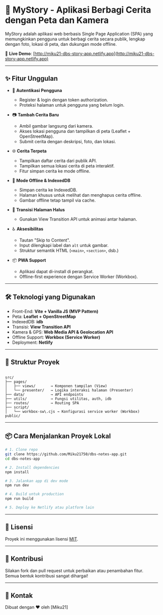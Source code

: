 # 📸 MyStory - Aplikasi Berbagi Cerita dengan Peta dan Kamera

MyStory adalah aplikasi web berbasis Single Page Application (SPA) yang memungkinkan pengguna untuk berbagi cerita secara publik, lengkap dengan foto, lokasi di peta, dan dukungan mode offline.

🚀 **Live Demo**: [http://miku21-dbs-story-app.netlify.app](http://miku21-dbs-story-app.netlify.app)

---

## ✨ Fitur Unggulan

- 🔐 **Autentikasi Pengguna**
  - Register & login dengan token authorization.
  - Proteksi halaman untuk pengguna yang belum login.

- 📷 **Tambah Cerita Baru**
  - Ambil gambar langsung dari kamera.
  - Akses lokasi pengguna dan tampilkan di peta (Leaflet + OpenStreetMap).
  - Submit cerita dengan deskripsi, foto, dan lokasi.

- 🌐 **Cerita Terpeta**
  - Tampilkan daftar cerita dari publik API.
  - Tampilkan semua lokasi cerita di peta interaktif.
  - Fitur simpan cerita ke mode offline.

- 📴 **Mode Offline & IndexedDB**
  - Simpan cerita ke IndexedDB.
  - Halaman khusus untuk melihat dan menghapus cerita offline.
  - Gambar offline tetap tampil via cache.

- 🔁 **Transisi Halaman Halus**
  - Gunakan View Transition API untuk animasi antar halaman.

- ♿ **Aksesibilitas**
  - Tautan "Skip to Content".
  - Input dilengkapi label dan `alt` untuk gambar.
  - Struktur semantik HTML (`<main>`, `<section>`, dsb.)

- 📦 **PWA Support**
  - Aplikasi dapat di-install di perangkat.
  - Offline-first experience dengan Service Worker (Workbox).

---

## 🛠️ Teknologi yang Digunakan

- Front-End: **Vite + Vanilla JS (MVP Pattern)**
- Peta: **Leaflet + OpenStreetMap**
- IndexedDB: **idb**
- Transisi: **View Transition API**
- Kamera & GPS: **Web Media API & Geolocation API**
- Offline Support: **Workbox (Service Worker)**
- Deployment: **Netlify**

---

## 📁 Struktur Proyek

```

src/
├── pages/
│   ├── views/       → Komponen tampilan (View)
│   └── presenter/   → Logika interaksi halaman (Presenter)
├── data/            → API endpoints
├── utils/           → Fungsi utilitas, auth, idb
├── routes/          → Routing SPA
├── script/
│   └── workbox-sw\.cjs → Konfigurasi service worker (Workbox)
public/

````

---

## 📦 Cara Menjalankan Proyek Lokal

```bash
# 1. Clone repo
git clone https://github.com/Miku21750/dbs-notes-app.git
cd dbs-notes-app

# 2. Install dependencies
npm install

# 3. Jalankan app di dev mode
npm run dev

# 4. Build untuk production
npm run build

# 5. Deploy ke Netlify atau platform lain
````

---

## 📝 Lisensi

Proyek ini menggunakan lisensi [MIT](LICENSE).

---

## 🙌 Kontribusi

Silakan fork dan pull request untuk perbaikan atau penambahan fitur. Semua bentuk kontribusi sangat dihargai!

---

## 📮 Kontak

Dibuat dengan ❤️ oleh \[Miku21]
